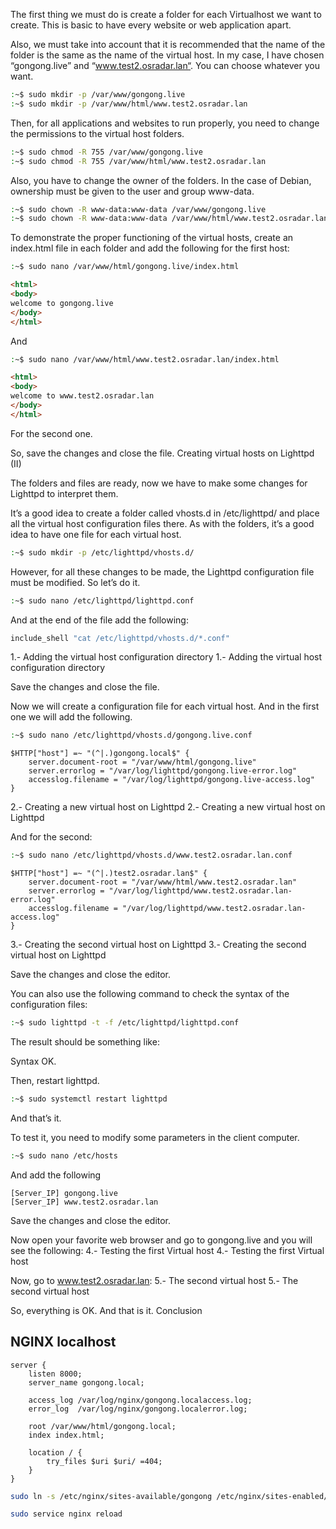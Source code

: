 The first thing we must do is create a folder for each Virtualhost we want to create. This is basic to have every website or web application apart.

Also, we must take into account that it is recommended that the name of the folder is the same as the name of the virtual host. In my case, I have chosen “gongong.live” and “www.test2.osradar.lan“. You can choose whatever you want.
```bash
:~$ sudo mkdir -p /var/www/gongong.live
:~$ sudo mkdir -p /var/www/html/www.test2.osradar.lan
```

Then, for all applications and websites to run properly, you need to change the permissions to the virtual host folders.
```bash
:~$ sudo chmod -R 755 /var/www/gongong.live
:~$ sudo chmod -R 755 /var/www/html/www.test2.osradar.lan
```
Also, you have to change the owner of the folders. In the case of Debian, ownership must be given to the user and group www-data.
```bash
:~$ sudo chown -R www-data:www-data /var/www/gongong.live
:~$ sudo chown -R www-data:www-data /var/www/html/www.test2.osradar.lan
```
To demonstrate the proper functioning of the virtual hosts, create an index.html file in each folder and add the following for the first host:
```bash
:~$ sudo nano /var/www/html/gongong.live/index.html
```

```html
<html>
<body>
welcome to gongong.live
</body>
</html>
```
And
```bash
:~$ sudo nano /var/www/html/www.test2.osradar.lan/index.html
```

```html
<html>
<body>
welcome to www.test2.osradar.lan 
</body>
</html>
```

For the second one.

So, save the changes and close the file.
Creating virtual hosts on Lighttpd (II)

The folders and files are ready, now we have to make some changes for Lighttpd to interpret them.

It’s a good idea to create a folder called vhosts.d in /etc/lighttpd/ and place all the virtual host configuration files there. As with the folders, it’s a good idea to have one file for each virtual host.
```bash
:~$ sudo mkdir -p /etc/lighttpd/vhosts.d/
```
However, for all these changes to be made, the Lighttpd configuration file must be modified. So let’s do it.
```bash
:~$ sudo nano /etc/lighttpd/lighttpd.conf
```
And at the end of the file add the following:

```bash
include_shell "cat /etc/lighttpd/vhosts.d/*.conf"
```
1.- Adding the virtual host configuration directory
1.- Adding the virtual host configuration directory

Save the changes and close the file.

Now we will create a configuration file for each virtual host. And in the first one we will add the following.


```bash
:~$ sudo nano /etc/lighttpd/vhosts.d/gongong.live.conf
```

```
$HTTP["host"] =~ "(^|.)gongong.local$" {
    server.document-root = "/var/www/html/gongong.live"
    server.errorlog = "/var/log/lighttpd/gongong.live-error.log"
    accesslog.filename = "/var/log/lighttpd/gongong.live-access.log"
}
```

2.- Creating a new virtual host on Lighttpd
2.- Creating a new virtual host on Lighttpd

And for the second:
```bash
:~$ sudo nano /etc/lighttpd/vhosts.d/www.test2.osradar.lan.conf
```

```
$HTTP["host"] =~ "(^|.)test2.osradar.lan$" {
    server.document-root = "/var/www/html/www.test2.osradar.lan"
    server.errorlog = "/var/log/lighttpd/www.test2.osradar.lan-error.log"
    accesslog.filename = "/var/log/lighttpd/www.test2.osradar.lan-access.log"
}
```
3.- Creating the second virtual host on Lighttpd
3.- Creating the second virtual host on Lighttpd

Save the changes and close the editor.

You can also use the following command to check the syntax of the configuration files:
```bash
:~$ sudo lighttpd -t -f /etc/lighttpd/lighttpd.conf
```
The result should be something like:

Syntax OK.

Then, restart lighttpd.
```bash
:~$ sudo systemctl restart lighttpd
```
And that’s it.

To test it, you need to modify some parameters in the client computer.
```bash
:~$ sudo nano /etc/hosts
```
And add the following

```
[Server_IP] gongong.live
[Server_IP] www.test2.osradar.lan
```
Save the changes and close the editor.

Now open your favorite web browser and go to gongong.live and you will see the following:
4.- Testing the first Virtual host
4.- Testing the first Virtual host

Now, go to www.test2.osradar.lan:
5.- The second virtual host
5.- The second virtual host

So, everything is OK. And that is it.
Conclusion




## NGINX localhost

```
server {  
    listen 8000;
    server_name gongong.local;

    access_log /var/log/nginx/gongong.localaccess.log;
    error_log  /var/log/nginx/gongong.localerror.log;

    root /var/www/html/gongong.local;
    index index.html;

    location / {
        try_files $uri $uri/ =404;
    }
}
```

```bash
sudo ln -s /etc/nginx/sites-available/gongong /etc/nginx/sites-enabled/gongong
```

```bash
sudo service nginx reload
```